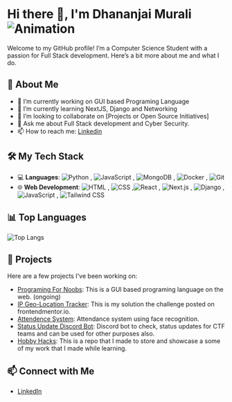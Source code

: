 # Hi there 👋, I'm Dhananjai Murali ![Animation](https://user-images.githubusercontent.com/74038190/214375120-7b484054-1907-4c4d-96d9-eb76cd91ee49.gif)

Welcome to my GitHub profile! I’m a Computer Science Student with a passion for Full Stack development. Here’s a bit more about me and what I do.

## 🚀 About Me
- 🔭 I’m currently working on GUI based Programing Language
- 🌱 I’m currently learning NextJS, Django and Networking
- 👯 I’m looking to collaborate on [Projects or Open Source Initiatives]
- 💬 Ask me about Full Stack development and Cyber Security.
- 📫 How to reach me: [Linkedin](https://www.linkedin.com/in/dhananjai-murali/)

## 🛠️ My Tech Stack
- 💻 **Languages**: ![Python](https://img.shields.io/badge/Python-3776AB?style=for-the-badge&logo=python&logoColor=white) , ![JavaScript](https://img.shields.io/badge/JavaScript-323330?style=for-the-badge&logo=javascript) , ![MongoDB](https://img.shields.io/badge/MongoDB-47A248?style=for-the-badge&logo=mongodb&logoColor=white) , ![Docker](https://img.shields.io/badge/Docker-2496ED?style=for-the-badge&logo=docker&logoColor=white) , ![Git](https://img.shields.io/badge/Git-F05032?style=for-the-badge&logo=git&logoColor=white)
- 🌐 **Web Development**: ![HTML](https://img.shields.io/badge/HTML5-E34F26?style=for-the-badge&logo=html5&logoColor=white) , ![CSS](https://img.shields.io/badge/CSS3-1572B6?style=for-the-badge&logo=css3&logoColor=white) ,![React](https://img.shields.io/badge/React-20232A?style=for-the-badge&logo=react&logoColor=61DAFB) , ![Next.js](https://img.shields.io/badge/Next.js-000000?style=for-the-badge&logo=next.js&logoColor=white) , ![Django](https://img.shields.io/badge/Django-092E20?style=for-the-badge&logo=django&logoColor=white) , ![JavaScript](https://img.shields.io/badge/JavaScript-323330?style=for-the-badge&logo=javascript) , ![Tailwind CSS](https://img.shields.io/badge/Tailwind_CSS-38B2AC?style=for-the-badge&logo=tailwind-css&logoColor=white)


## 📊 Top Languages
![Top Langs](https://github-readme-stats.vercel.app/api/top-langs/?username=Dhananjai2003&layout=compact&theme=radical)

## 🌟 Projects
Here are a few projects I've been working on:

- [Programing For Noobs](): This is a GUI based programing language on the web. (ongoing)
- [IP Geo-Location Tracker](https://github.com/Dhananjai2003/IP-tracker-nextjs-tailwind): This is my solution the challenge posted on frontendmentor.io.
- [Attendence System](https://github.com/Dhananjai2003/Attendance-System): Attendance system using face recognition.
- [Status Update Discord Bot](https://github.com/Dhananjai2003/Status-Update-bot): Discord bot to check, status updates for CTF teams and can be used for other purposes also.
- [Hobby Hacks](https://github.com/Dhananjai2003/Hobby-Hacks): This is a repo that I made to store and showcase a some of my work that I made while learning.

## 📫 Connect with Me
- [LinkedIn]([https://www.linkedin.com/in/yourprofile](https://www.linkedin.com/in/dhananjai-murali/))
